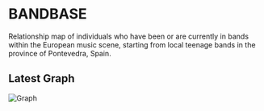 # BANDBASE
Relationship map of individuals who have been or are currently in bands within the European music scene, starting from local teenage bands in the province of Pontevedra, Spain.

## Latest Graph
![Graph](IMG/db_schema.pontevedra.jpg)
